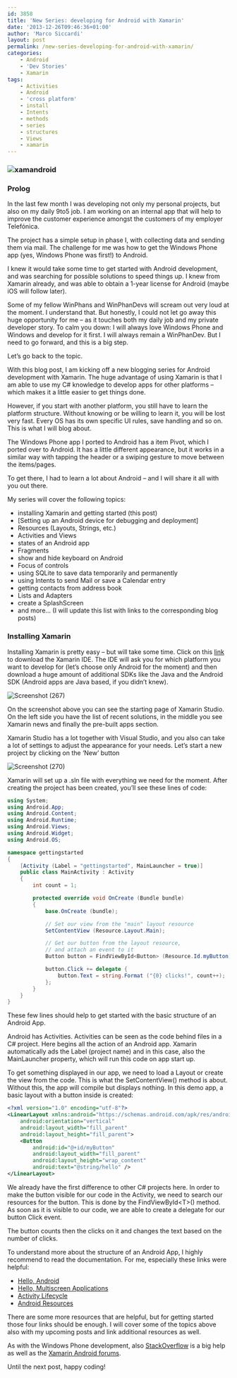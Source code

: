 ```yaml
---
id: 3858
title: 'New Series: developing for Android with Xamarin'
date: '2013-12-26T09:46:36+01:00'
author: 'Marco Siccardi'
layout: post
permalink: /new-series-developing-for-android-with-xamarin/
categories:
    - Android
    - 'Dev Stories'
    - Xamarin
tags:
    - Activities
    - Android
    - 'cross platform'
    - install
    - Intents
    - methods
    - series
    - structures
    - Views
    - xamarin
---
```


### ![xamandroid](/assets/img/2013/12/xamandroid.png "xamandroid")

### Prolog

In the last few month I was developing not only my personal projects, but also on my daily 9to5 job. I am working on an internal app that will help to improve the customer experience amongst the customers of my employer Telefónica.

The project has a simple setup in phase I, with collecting data and sending them via mail. The challenge for me was how to get the Windows Phone app (yes, Windows Phone was first!) to Android.

I knew it would take some time to get started with Android development, and was searching for possible solutions to speed things up. I knew from Xamarin already, and was able to obtain a 1-year license for Android (maybe iOS will follow later).

Some of my fellow WinPhans and WinPhanDevs will scream out very loud at the moment. I understand that. But honestly, I could not let go away this huge opportunity for me – as it touches both my daily job and my private developer story. To calm you down: I will always love Windows Phone and Windows and develop for it first. I will always remain a WinPhanDev. But I need to go forward, and this is a big step.

Let’s go back to the topic.

With this blog post, I am kicking off a new blogging series for Android development with Xamarin. The huge advantage of using Xamarin is that I am able to use my C# knowledge to develop apps for other platforms – which makes it a little easier to get things done.

However, if you start with another platform, you still have to learn the platform structure. Without knowing or be willing to learn it, you will be lost very fast. Every OS has its own specific UI rules, save handling and so on. This is what I will blog about.

The Windows Phone app I ported to Android has a item Pivot, which I ported over to Android. It has a little different appearance, but it works in a similar way with tapping the header or a swiping gesture to move between the items/pages.

To get there, I had to learn a lot about Android – and I will share it all with you out there.

My series will cover the following topics:

- installing Xamarin and getting started (this post)
- [Setting up an Android device for debugging and deployment]
- Resources (Layouts, Strings, etc.)
- Activities and Views
- states of an Android app
- Fragments
- show and hide keyboard on Android
- Focus of controls
- using SQLite to save data temporarily and permanently
- using Intents to send Mail or save a Calendar entry
- getting contacts from address book
- Lists and Adapters
- create a SplashScreen
- and more… (I will update this list with links to the corresponding blog posts)

### Installing Xamarin

Installing Xamarin is pretty easy – but will take some time. Click on this [link](https://xamarin.com/studio) to download the Xamarin IDE. The IDE will ask you for which platform you want to develop for (let’s choose only Android for the moment) and then download a huge amount of additional SDKs like the Java and the Android SDK (Android apps are Java based, if you didn’t knew).

![Screenshot (267)](/assets/img/2013/12/Screenshot-267.png "Screenshot (267)")

On the screenshot above you can see the starting page of Xamarin Studio. On the left side you have the list of recent solutions, in the middle you see Xamarin news and finally the pre-built apps section.

Xamarin Studio has a lot together with Visual Studio, and you also can take a lot of settings to adjust the appearance for your needs. Let’s start a new project by clicking on the ‘New’ button

![Screenshot (270)](/assets/img/2013/12/Screenshot-270.png "Screenshot (270)")

Xamarin will set up a .sln file with everything we need for the moment. After creating the project has been created, you’ll see these lines of code:

``` csharp
using System;
using Android.App;
using Android.Content;
using Android.Runtime;
using Android.Views;
using Android.Widget;
using Android.OS;

namespace gettingstarted
{
	[Activity (Label = "gettingstarted", MainLauncher = true)]
	public class MainActivity : Activity
	{
		int count = 1;

		protected override void OnCreate (Bundle bundle)
		{
			base.OnCreate (bundle);

			// Set our view from the "main" layout resource
			SetContentView (Resource.Layout.Main);

			// Get our button from the layout resource,
			// and attach an event to it
			Button button = FindViewById<Button> (Resource.Id.myButton);

			button.Click += delegate {
				button.Text = string.Format ("{0} clicks!", count++);
			};
		}
	}
}
```
 
These few lines should help to get started with the basic structure of an Android App.

Android has Activities. Activities can be seen as the code behind files in a C# project. Here begins all the action of an Android app. Xamarin automatically ads the Label (project name) and in this case, also the MainLauncher property, which will run this code on app start up.

To get something displayed in our app, we need to load a Layout or create the view from the code. This is what the SetContentView() method is about. Without this, the app will compile but displays nothing. In this demo app, a basic layout with a button inside is created:

``` xml
<?xml version="1.0" encoding="utf-8"?>
<LinearLayout xmlns:android="https://schemas.android.com/apk/res/android"
    android:orientation="vertical"
    android:layout_width="fill_parent"
    android:layout_height="fill_parent">
    <Button
        android:id="@+id/myButton"
        android:layout_width="fill_parent"
        android:layout_height="wrap_content"
        android:text="@string/hello" />
</LinearLayout>
```
 
We already have the first difference to other C# projects here. In order to make the button visible for our code in the Activity, we need to search our resources for the button. This is done by the FindViewById&lt;T&gt;() method. As soon as it is visible to our code, we are able to create a delegate for our button Click event.

The button counts then the clicks on it and changes the text based on the number of clicks.

To understand more about the structure of an Android App, I highly recommend to read the documentation. For me, especially these links were helpful:

- [Hello, Android](https://docs.xamarin.com/guides/android/getting_started/hello,_world/)
- [Hello, Multiscreen Applications](https://docs.xamarin.com/guides/android/getting_started/hello,_multi-screen_applications/)
- [Activity Lifecycle](https://docs.xamarin.com/guides/android/application_fundamentals/activity_lifecycle/)
- [Android Resources](https://docs.xamarin.com/guides/android/application_fundamentals/resources_in_android/)

There are some more resources that are helpful, but for getting started those four links should be enough. I will cover some of the topics above also with my upcoming posts and link additional resources as well.

As with the Windows Phone development, also [StackOverflow](https://stackoverflow.com/search?q=xamarin) is a big help as well as the [Xamarin Android forums](https://forums.xamarin.com/categories/android).

Until the next post, happy coding!